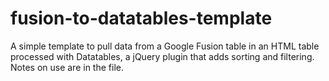 # fusion-to-datatables-template
A simple template to pull data from a Google Fusion table in an HTML table processed with Datatables, a jQuery plugin that adds sorting and filtering. Notes on use are in the file.
